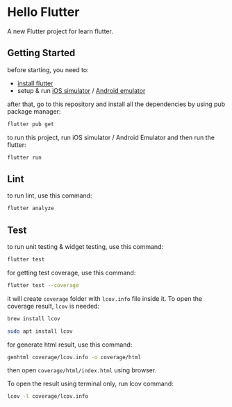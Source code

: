 # Hello Flutter

A new Flutter project for learn flutter.

## Getting Started

before starting, you need to:

- [install flutter](https://flutter.dev/docs/get-started/install)
- setup & run [iOS simulator](https://flutter.dev/docs/get-started/install/macos#set-up-the-ios-simulator) / [Android emulator](https://flutter.dev/docs/get-started/install/macos#android-setup)

after that, go to this repository and install all the dependencies by using pub package manager:

```bash
flutter pub get
```

to run this project, run iOS simulator / Android Emulator and then run the flutter:

```bash
flutter run
```

## Lint

to run lint, use this command:

```bash
flutter analyze
```


## Test

to run unit testing & widget testing, use this command:

```bash
flutter test
```

for getting test coverage, use this command:

```bash
flutter test --coverage
```

it will create `coverage` folder with `lcov.info` file inside it. To open the coverage result, `lcov` is needed:

```bash
brew install lcov
```

```bash
sudo apt install lcov
```

for generate html result, use this command:

```bash
genhtml coverage/lcov.info -o coverage/html
```

then open `coverage/html/index.html` using browser.

To open the result using terminal only, run lcov command:

```bash
lcov -l coverage/lcov.info
```

